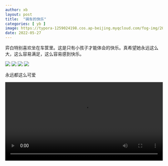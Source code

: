 ```yaml
---
author: xb
layout: post
title:  "骑车的快乐"
categories: [ yb ]
image: https://typora-1259024198.cos.ap-beijing.myqcloud.com/fog-img/2022-05-27-post.jpeg
date: 2022-05-27
---
```


弈白特别喜欢坐在车筐里。这是只有小孩子才能体会的快乐。真希望她永远这么大，这么容易满足，这么容易感到快乐。

<div class="article-img-wrapper">
   <img src="https://typora-1259024198.cos.ap-beijing.myqcloud.com/fog-img/2022-05-27-01.jpeg">
   <img src="https://typora-1259024198.cos.ap-beijing.myqcloud.com/fog-img/2022-05-27-02.jpeg">
   <img src="https://typora-1259024198.cos.ap-beijing.myqcloud.com/fog-img/2022-05-27-03.jpeg">
   <img src="https://typora-1259024198.cos.ap-beijing.myqcloud.com/fog-img/2022-05-27-04.jpeg">
   <p class="caption">永远都这么可爱</p>
</div>


<video width="100%" controls>
  <source src="https://typora-1259024198.cos.ap-beijing.myqcloud.com/fog-video/joy-of-riding.mp4" type="video/mp4">
</video>


